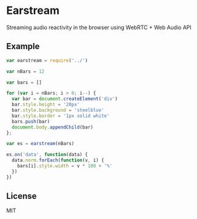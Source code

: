 # Earstream #

Streaming audio reactivity in the browser using WebRTC + Web Audio API

## Example ##

```js
var earstream = require('../')

var nBars = 12

var bars = []

for (var i = nBars; i > 0; i--) {
  var bar = document.createElement('div')
  bar.style.height = '20px'
  bar.style.background = 'steelblue'
  bar.style.border = '1px solid white'
  bars.push(bar)
  document.body.appendChild(bar)
};

var es = earstream(nBars)

es.on('data', function(data) {
  data.norm.forEach(function(v, i) {
    bars[i].style.width = v * 100 + '%'
  })
})

```

## License ###

MIT
